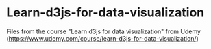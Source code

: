 # Learn-d3js-for-data-visualization
Files from the course "Learn d3js for data visualization" from Udemy (https://www.udemy.com/course/learn-d3js-for-data-visualization/)
